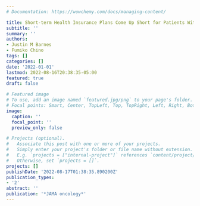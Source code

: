 ```yaml
---
# Documentation: https://wowchemy.com/docs/managing-content/

title: Short-term Health Insurance Plans Come Up Short for Patients With Cancer
subtitle: ''
summary: ''
authors:
- Justin M Barnes
- Fumiko Chino
tags: []
categories: []
date: '2022-01-01'
lastmod: 2022-08-16T20:38:35-05:00
featured: true
draft: false

# Featured image
# To use, add an image named `featured.jpg/png` to your page's folder.
# Focal points: Smart, Center, TopLeft, Top, TopRight, Left, Right, BottomLeft, Bottom, BottomRight.
image:
  caption: ''
  focal_point: ''
  preview_only: false

# Projects (optional).
#   Associate this post with one or more of your projects.
#   Simply enter your project's folder or file name without extension.
#   E.g. `projects = ["internal-project"]` references `content/project/deep-learning/index.md`.
#   Otherwise, set `projects = []`.
projects: []
publishDate: '2022-08-17T01:38:35.890200Z'
publication_types:
- '2'
abstract: ''
publication: '*JAMA oncology*'
---
```

